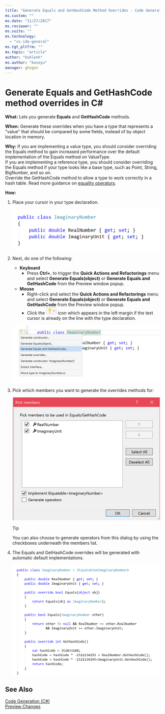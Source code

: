 ```yaml
---
title: "Generate Equals and GetHashCode Method Overrides - Code Generation (C#) | Microsoft Docs"
ms.custom: ""
ms.date: "11/27/2017"
ms.reviewer: ""
ms.suite: ""
ms.technology: 
  - "vs-ide-general"
ms.tgt_pltfrm: ""
ms.topic: "article"
author: "kuhlenh"
ms.author: "kaseyu"
manager: ghogen
---
```


# Generate Equals and GetHashCode method overrides in C# #
**What:** Lets you generate **Equals** and **GetHashCode** methods.

**When:** Generate these overrides when you have a type that represents a "value" that should be compared by some fields, instead of by object location in memory. 

**Why:** If you are implementing a value type, you should consider overriding the Equals method to gain increased performance over the default implementation of the Equals method on ValueType.  
If you are implementing a reference type, you should consider overriding the Equals method if your type looks like a base type, such as Point, String, BigNumber, and so on.  
Override the GetHashCode method to allow a type to work correctly in a hash table. Read more guidance on [equality operators](dotnet/standard/design-guidelines/equality-operators.md).  

**How:**

1. Place your cursor in your type declaration.

   ![Highlighted code](media/overrides_highlight.png)

1. Next, do one of the following:
   * **Keyboard**
     * Press **Ctrl+.** to trigger the **Quick Actions and Refactorings** menu and select **Generate Equals(object)** or **Generate Equals and GetHashCode** from the Preview window popup.
   * **Mouse**
     * Right-click and select the **Quick Actions and Refactorings** menu and select **Generate Equals(object)** or **Generate Equals and GetHashCode** from the Preview window popup.
     * Click the ![Lightbulb](media/bulb.png) icon which appears in the left margin if the text cursor is already on the line with the type declaration.

   ![Generate overrides preview](media/overrides_preview.png)

1. Pick which members you want to generate the overrides methods for:

    ![Generate overrides dialog](media/overrides_dialog.png)

    >[!TIP]
    >You can also choose to generate operators from this dialog by using the checkboxes underneath the members list.

1. The Equals and GetHashCode overrides will be generated with automatic default implementations.

   ![Generate method result](media/overrides_result.png)

## See Also  
[Code Generation (C#)](../code-generation-csharp.md)  
[Preview Changes](../../ide/preview-changes.md)
